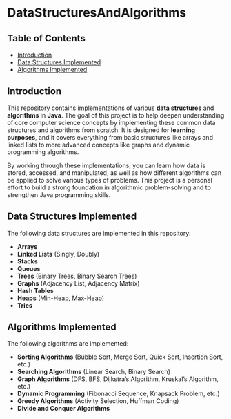 # DataStructuresAndAlgorithms

## Table of Contents
- [Introduction](#introduction)
- [Data Structures Implemented](#data-structures-implemented)
- [Algorithms Implemented](#algorithms-implemented)

## Introduction
This repository contains implementations of various **data structures** and **algorithms** in **Java**. The goal of this project is to help deepen understanding of core computer science concepts by implementing these common data structures and algorithms from scratch. It is designed for **learning purposes**, and it covers everything from basic structures like arrays and linked lists to more advanced concepts like graphs and dynamic programming algorithms.

By working through these implementations, you can learn how data is stored, accessed, and manipulated, as well as how different algorithms can be applied to solve various types of problems. This project is a personal effort to build a strong foundation in algorithmic problem-solving and to strengthen Java programming skills.

## Data Structures Implemented
The following data structures are implemented in this repository:

- **Arrays**
- **Linked Lists** (Singly, Doubly)
- **Stacks**
- **Queues**
- **Trees** (Binary Trees, Binary Search Trees)
- **Graphs** (Adjacency List, Adjacency Matrix)
- **Hash Tables**
- **Heaps** (Min-Heap, Max-Heap)
- **Tries**

## Algorithms Implemented
The following algorithms are implemented:

- **Sorting Algorithms** (Bubble Sort, Merge Sort, Quick Sort, Insertion Sort, etc.)
- **Searching Algorithms** (Linear Search, Binary Search)
- **Graph Algorithms** (DFS, BFS, Dijkstra’s Algorithm, Kruskal’s Algorithm, etc.)
- **Dynamic Programming** (Fibonacci Sequence, Knapsack Problem, etc.)
- **Greedy Algorithms** (Activity Selection, Huffman Coding)
- **Divide and Conquer Algorithms**
